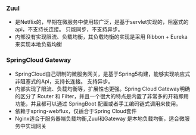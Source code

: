 ### Zuul

- 是Netflix的，早期在微服务中使用较广泛，是基于servlet实现的，阻塞式的api，不支持长连接。 只能同步，不支持异步。
- 内部没有实现限流、负载均衡，其负载均衡的实现是采用 Ribbon + Eureka 来实现本地负载均衡

### SpringCloud Gateway

- SpringCloud自己研制的微服务网关，是基于Spring5构建，能够实现响应式非阻塞式的Api，支持长连接。 支持异步。
- 内部实现了限流、负载均衡等，扩展性也更强。Spring Cloud Gateway明确的区分了 Router 和 Filter，并且一个很大的特点是内置了非常多的开箱即用功能，并且都可以通过 SpringBoot
  配置或者手工编码链式调用来使用。
- 依赖于spring-webflux，仅适合于Spring Cloud套件
- Nginx适合于服务器端负载均衡,Zuul和Gateway 是本地负载均衡，适合微服务中实现网关


